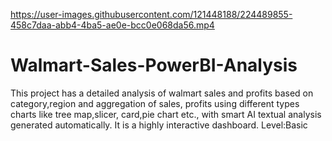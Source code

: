 

https://user-images.githubusercontent.com/121448188/224489855-458c7daa-abb4-4ba5-ae0e-bcc0e068da56.mp4

# Walmart-Sales-PowerBI-Analysis

This project has a detailed analysis of walmart sales and profits based on category,region and aggregation of sales, profits using different types charts like tree map,slicer, card,pie chart etc., with smart AI textual analysis generated automatically. It is a highly interactive dashboard.
Level:Basic
